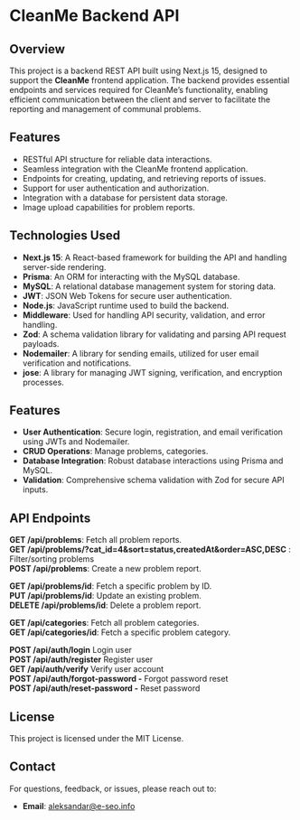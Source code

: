 # CleanMe Backend API

## Overview

This project is a backend REST API built using Next.js 15, designed to support the **CleanMe** frontend application. The backend provides essential endpoints and services required for CleanMe’s functionality, enabling efficient communication between the client and server to facilitate the reporting and management of communal problems.

## Features

- RESTful API structure for reliable data interactions.
- Seamless integration with the CleanMe frontend application.
- Endpoints for creating, updating, and retrieving reports of issues.
- Support for user authentication and authorization.
- Integration with a database for persistent data storage.
- Image upload capabilities for problem reports.

## Technologies Used

- **Next.js 15**: A React-based framework for building the API and handling server-side rendering.
- **Prisma**: An ORM for interacting with the MySQL database.
- **MySQL**: A relational database management system for storing data.
- **JWT**: JSON Web Tokens for secure user authentication.
- **Node.js**: JavaScript runtime used to build the backend.
- **Middleware**: Used for handling API security, validation, and error handling.
- **Zod**: A schema validation library for validating and parsing API request payloads.
- **Nodemailer**: A library for sending emails, utilized for user email verification and notifications.
- **jose**: A library for managing JWT signing, verification, and encryption processes.

## Features

- **User Authentication**: Secure login, registration, and email verification using JWTs and Nodemailer.
- **CRUD Operations**: Manage problems, categories.
- **Database Integration**: Robust database interactions using Prisma and MySQL.
- **Validation**: Comprehensive schema validation with Zod for secure API inputs.

## API Endpoints

**GET /api/problems**: Fetch all problem reports.  
**GET /api/problems/?cat_id=4&sort=status,createdAt&order=ASC,DESC** : Filter/sorting problems  
**POST /api/problems**: Create a new problem report.

**GET /api/problems/id**: Fetch a specific problem by ID.   
**PUT /api/problems/id**: Update an existing problem.  
**DELETE /api/problems/id**: Delete a problem report.

**GET /api/categories**: Fetch all problem categories.  
**GET /api/categories/id**: Fetch a specific problem category.

**POST /api/auth/login** Login user  
**POST /api/auth/register** Register user  
**GET /api/auth/verify** Verify user account  
**POST /api/auth/forgot-password -** Forgot password reset  
**POST /api/auth/reset-password -** Reset password

## License

This project is licensed under the MIT License.

## Contact

For questions, feedback, or issues, please reach out to:

- **Email**: [aleksandar@e-seo.info](mailto:aleksandar@e-seo.info)
